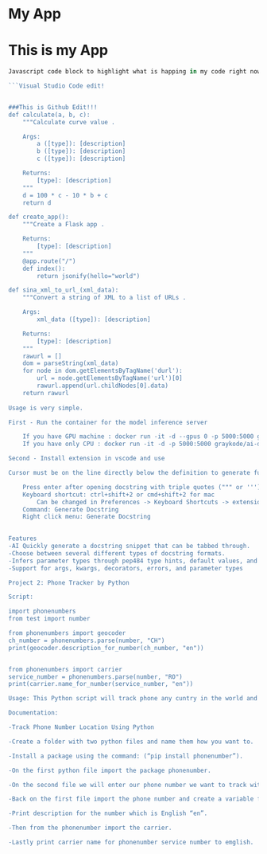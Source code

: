 My App
======
# This is my App

````javascript
Javascript code block to highlight what is happing in my code right now.

```Visual Studio Code edit!


###This is Github Edit!!!
def calculate(a, b, c):
    """Calculate curve value .

    Args:
        a ([type]): [description]
        b ([type]): [description]
        c ([type]): [description]

    Returns:
        [type]: [description]
    """
    d = 100 * c - 10 * b + c
    return d

def create_app():
    """Create a Flask app .

    Returns:
        [type]: [description]
    """
    @app.route("/")
    def index():
        return jsonify(hello="world")

def sina_xml_to_url_(xml_data):
    """Convert a string of XML to a list of URLs .

    Args:
        xml_data ([type]): [description]

    Returns:
        [type]: [description]
    """
    rawurl = []
    dom = parseString(xml_data)
    for node in dom.getElementsByTagName('durl'):
        url = node.getElementsByTagName('url')[0]
        rawurl.append(url.childNodes[0].data)
    return rawurl
 
Usage is very simple. 

First - Run the container for the model inference server

    If you have GPU machine : docker run -it -d --gpus 0 -p 5000:5000 graykode/ai-docstring, after installing nvidia-docker.
    If you have only CPU : docker run -it -d -p 5000:5000 graykode/ai-docstring

Second - Install extension in vscode and use

Cursor must be on the line directly below the definition to generate full auto-populated docstring

    Press enter after opening docstring with triple quotes (""" or ''')
    Keyboard shortcut: ctrl+shift+2 or cmd+shift+2 for mac
        Can be changed in Preferences -> Keyboard Shortcuts -> extension.generateDocstring
    Command: Generate Docstring
    Right click menu: Generate Docstring
    

Features
-AI Quickly generate a docstring snippet that can be tabbed through.
-Choose between several different types of docstring formats.
-Infers parameter types through pep484 type hints, default values, and var names.
-Support for args, kwargs, decorators, errors, and parameter types

Project 2: Phone Tracker by Python

Script:

import phonenumbers
from test import number

from phonenumbers import geocoder
ch_number = phonenumbers.parse(number, "CH")
print(geocoder.description_for_number(ch_number, "en"))


from phonenumbers import carrier
service_number = phonenumbers.parse(number, "RO")
print(carrier.name_for_number(service_number, "en"))

Usage: This Python script will track phone any cuntry in the world and the phone carrier. 

Documentation:

-Track Phone Number Location Using Python

-Create a folder with two python files and name them how you want to.

-Install a package using the command: (“pip install phonenumber”).

-On the first python file import the package phonenumber.

-On the second file we will enter our phone number we want to track with the country code: (number = “+1----------”).

-Back on the first file import the phone number and create a variable for the phonenumber country.

-Print description for the number which is English “en”.

-Then from the phonenumber import the carrier.

-Lastly print carrier name for phonenumber service number to emglish.




